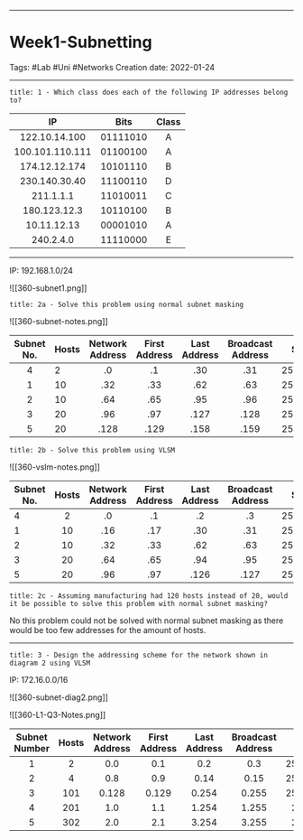  -----------------------------------------------
# Week1-Subnetting
Tags: #Lab #Uni #Networks
Creation date: 2022-01-24

-----------------------------------------------

```ad-question
title: 1 - Which class does each of the following IP addresses belong to?
```

|       IP        |   Bits   | Class |
|:---------------:|:--------:|:-----:|
|  122.10.14.100  | 01111010 |   A   |
| 100.101.110.111 | 01100100 |   A   |
|  174.12.12.174  | 10101110 |   B   |
|  230.140.30.40  | 11100110 |   D   |
|    211.1.1.1    | 11010011 |   C   |
|  180.123.12.3   | 10110100 |   B   |
|   10.11.12.13   | 00001010 |   A   |
|    240.2.4.0    | 11110000 |   E   |

---

IP: 192.168.1.0/24

![[360-subnet1.png]]

```ad-question
title: 2a - Solve this problem using normal subnet masking
```

![[360-subnet-notes.png]]

| Subnet No. | Hosts | Network Address | First Address | Last Address | Broadcast Address |   Subnet Mask   |
|:----------:| ----- |:---------------:|:-------------:|:------------:|:-----------------:|:---------------:|
|     4      | 2     |       .0        |      .1       |     .30      |        .31        | 255.255.255.224 |
|     1      | 10    |       .32       |      .33      |     .62      |        .63        | 255.255.255.224 |
|     2      | 10    |       .64       |      .65      |     .95      |        .96        | 255.255.255.224 |
|     3      | 20    |       .96       |      .97      |     .127     |       .128        | 255.255.255.224 |
|     5      | 20    |      .128       |     .129      |     .158     |       .159        | 255.255.255.224 |

```ad-question
title: 2b - Solve this problem using VLSM
```

![[360-vslm-notes.png]]

| Subnet No. | Hosts | Network Address | First Address | Last Address | Broadcast Address |   Subnet Mask   |
| ---------- |:-----:|:---------------:|:-------------:|:------------:|:-----------------:|:---------------:|
| 4          |   2   |       .0        |      .1       |      .2      |        .3         | 255.255.255.252 |
| 1          |  10   |       .16       |      .17      |     .30      |        .31        | 255.255.255.240 |
| 2          |  10   |       .32       |      .33      |     .62      |        .63        | 255.255.255.240 |
| 3          |  20   |       .64       |      .65      |     .94      |        .95        | 255.255.255.224 |
| 5          |  20   |       .96       |      .97      |     .126     |       .127        | 255.255.255.224 |

```ad-question
title: 2c - Assuming manufacturing had 120 hosts instead of 20, would it be possible to solve this problem with normal subnet masking?
```

No this problem could not be solved with normal subnet masking as there would be too few addresses for the amount of hosts.

---

```ad-question
title: 3 - Design the addressing scheme for the network shown in diagram 2 using VLSM
```

IP: 172.16.0.0/16

![[360-subnet-diag2.png]]

![[360-L1-Q3-Notes.png]]

| Subnet Number | Hosts | Network Address | First Address | Last Address | Broadcast Address |   Subnet Mask   |
|:-------------:|:-----:|:---------------:|:-------------:|:------------:|:-----------------:|:---------------:|
|       1       |   2   |       0.0       |      0.1      |     0.2      |        0.3        | 255.255.255.252 |
|       2       |   4   |       0.8       |      0.9      |     0.14     |       0.15        | 255.255.255.248 |
|       3       |  101  |      0.128      |     0.129     |    0.254     |       0.255       | 255.255.255.128 |
|       4       |  201  |       1.0       |      1.1      |    1.254     |       1.255       |  255.255.255.0  |
|       5       |  302  |       2.0       |      2.1      |    3.254     |       3.255       |  255.255.254.0  | 
